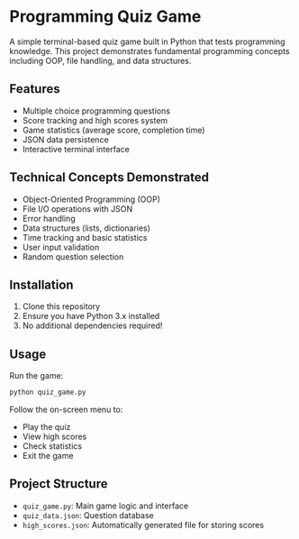 # Programming Quiz Game

A simple terminal-based quiz game built in Python that tests programming knowledge. This project demonstrates fundamental programming concepts including OOP, file handling, and data structures.

## Features

- Multiple choice programming questions
- Score tracking and high scores system
- Game statistics (average score, completion time)
- JSON data persistence
- Interactive terminal interface

## Technical Concepts Demonstrated

- Object-Oriented Programming (OOP)
- File I/O operations with JSON
- Error handling
- Data structures (lists, dictionaries)
- Time tracking and basic statistics
- User input validation
- Random question selection

## Installation

1. Clone this repository
2. Ensure you have Python 3.x installed
3. No additional dependencies required!

## Usage

Run the game:
```bash
python quiz_game.py
```

Follow the on-screen menu to:
- Play the quiz
- View high scores
- Check statistics
- Exit the game

## Project Structure

- `quiz_game.py`: Main game logic and interface
- `quiz_data.json`: Question database
- `high_scores.json`: Automatically generated file for storing scores